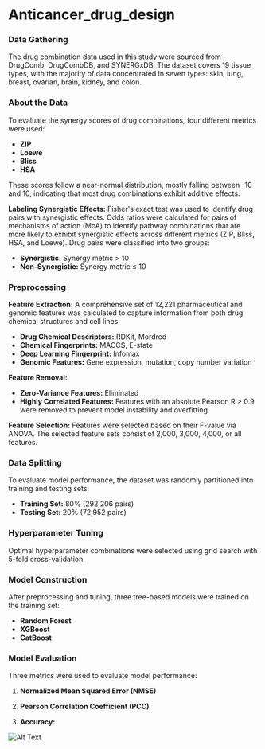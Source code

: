 # Anticancer_drug_design

### Data Gathering
The drug combination data used in this study were sourced from DrugComb, DrugCombDB, and SYNERGxDB. The dataset covers 19 tissue types, with the majority of data concentrated in seven types: skin, lung, breast, ovarian, brain, kidney, and colon.

### About the Data
To evaluate the synergy scores of drug combinations, four different metrics were used:
- **ZIP**
- **Loewe**
- **Bliss**
- **HSA**

These scores follow a near-normal distribution, mostly falling between -10 and 10, indicating that most drug combinations exhibit additive effects.

**Labeling Synergistic Effects:**
Fisher's exact test was used to identify drug pairs with synergistic effects. Odds ratios were calculated for pairs of mechanisms of action (MoA) to identify pathway combinations that are more likely to exhibit synergistic effects across different metrics (ZIP, Bliss, HSA, and Loewe). Drug pairs were classified into two groups:
- **Synergistic:** Synergy metric > 10
- **Non-Synergistic:** Synergy metric ≤ 10

### Preprocessing
**Feature Extraction:**
A comprehensive set of 12,221 pharmaceutical and genomic features was calculated to capture information from both drug chemical structures and cell lines:
- **Drug Chemical Descriptors:** RDKit, Mordred
- **Chemical Fingerprints:** MACCS, E-state
- **Deep Learning Fingerprint:** Infomax
- **Genomic Features:** Gene expression, mutation, copy number variation

**Feature Removal:**
- **Zero-Variance Features:** Eliminated
- **Highly Correlated Features:** Features with an absolute Pearson R > 0.9 were removed to prevent model instability and overfitting.

**Feature Selection:**
Features were selected based on their F-value via ANOVA. The selected feature sets consist of 2,000, 3,000, 4,000, or all features.

### Data Splitting
To evaluate model performance, the dataset was randomly partitioned into training and testing sets:
- **Training Set:** 80% (292,206 pairs)
- **Testing Set:** 20% (72,952 pairs)

### Hyperparameter Tuning
Optimal hyperparameter combinations were selected using grid search with 5-fold cross-validation.

### Model Construction
After preprocessing and tuning, three tree-based models were trained on the training set:
- **Random Forest**
- **XGBoost**
- **CatBoost**

### Model Evaluation
Three metrics were used to evaluate model performance:

1. **Normalized Mean Squared Error (NMSE)**

2. **Pearson Correlation Coefficient (PCC)**

3. **Accuracy:**


![Alt Text](https://github.com/bioclick/Anticancer_drug_design/blob/main/workflow.png)
